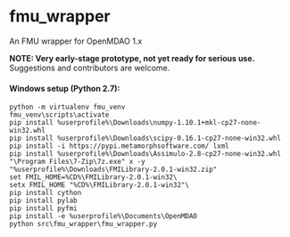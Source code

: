# fmu_wrapper
An FMU wrapper for OpenMDAO 1.x

**NOTE: Very early-stage prototype, not yet ready for serious use.**
Suggestions and contributors are welcome.

#### Windows setup (Python 2.7):

    python -m virtualenv fmu_venv
    fmu_venv\scripts\activate
    pip install %userprofile%\Downloads\numpy-1.10.1+mkl-cp27-none-win32.whl
    pip install %userprofile%\Downloads\scipy-0.16.1-cp27-none-win32.whl
    pip install -i https://pypi.metamorphsoftware.com/ lxml
    pip install %userprofile%\Downloads\Assimulo-2.8-cp27-none-win32.whl
    "\Program Files\7-Zip\7z.exe" x -y "%userprofile%\Downloads\FMILibrary-2.0.1-win32.zip"
    set FMIL_HOME=%CD%\FMILibrary-2.0.1-win32\
    setx FMIL_HOME "%CD%\FMILibrary-2.0.1-win32"\
    pip install cython
    pip install pylab
    pip install pyfmi
    pip install -e %userprofile%\Documents\OpenMDAO
    python src\fmu_wrapper\fmu_wrapper.py

